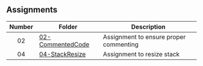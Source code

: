 ## Assignments

| Number | Folder | Description |
| :----: | ------ | ----------- |
|02|<a href="https://github.com/Kyrie-Ma/3013-ALG-Ma/blob/master/Assignments/02-CommentedCode/main.cpp/" >02-CommentedCode| Assignment to ensure proper commenting|
|04|<a href="https://github.com/Kyrie-Ma/3013-ALG-Ma/tree/master/Assignments/04-StackResize/" >04-StackResize|Assignment to resize stack|
